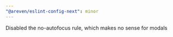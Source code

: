 ```yaml
---
"@areven/eslint-config-next": minor
---
```


Disabled the no-autofocus rule, which makes no sense for modals
